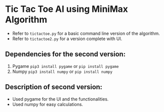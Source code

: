 # Tic Tac Toe AI using MiniMax Algorithm
- Refer to `tictactoe.py` for a basic command line version of the algorithm.
- Refer to `tictactoe2.py` for a version complete with UI.

## Dependencies for the second version:
1. Pygame
   `pip3 install pygame` or `pip install pygame`
2. Numpy
   `pip3 install numpy` or `pip install numpy`

## Description of second version:
- Used pygame for the UI and the functionalities.
- Used numpy for easy calculations.
